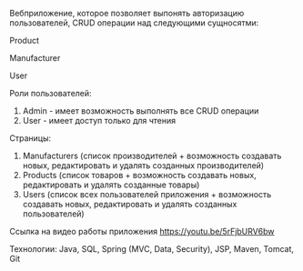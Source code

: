 Вебприложение, которое позволяет выпонять авторизацию пользователей, CRUD операции над следующими сущносятми:

Product

Manufacturer

User

Роли пользователей:
1. Admin - имеет возможность выполнять все CRUD операции
2. User - имеет доступ только для чтения

Страницы:
1. Manufacturers (список производителей + возможность создавать новых, редактировать и удалять созданных производителей)
2. Products (список товаров + возможность создавать новых, редактировать и удалять созданные товары)
3. Users (список всех пользователей приложения + возможность создавать новых, редактировать и удалять созданных пользователей)

Ссылка на видео работы приложения
https://youtu.be/5rFjbURV6bw

Технологии:
Java, SQL, Spring (MVC, Data, Security), JSP, Maven, Tomcat, Git
